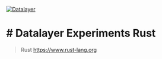 [![Datalayer](https://raw.githubusercontent.com/datalayer/datalayer/main/res/logo/datalayer-25.svg?sanitize=true)](https://datalayer.io)

# # Datalayer Experiments Rust

> Rust https://www.rust-lang.org
